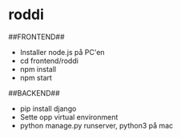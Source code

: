 # roddi

##FRONTEND##

- Installer node.js på PC'en
- cd frontend/roddi
- npm install
- npm start


##BACKEND##

- pip install django
- Sette opp virtual environment
- python manage.py runserver, python3 på mac

